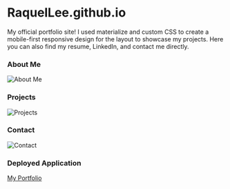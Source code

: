# RaquelLee.github.io

My official portfolio site! I used materialize and custom CSS to create a mobile-first responsive design for the layout to showcase my projects. Here you can also find my resume, LinkedIn, and contact me directly. 

### About Me
![About Me]()

### Projects
![Projects]()

### Contact
![Contact]()

### Deployed Application
[My Portfolio](https://raquellee.github.io/)
